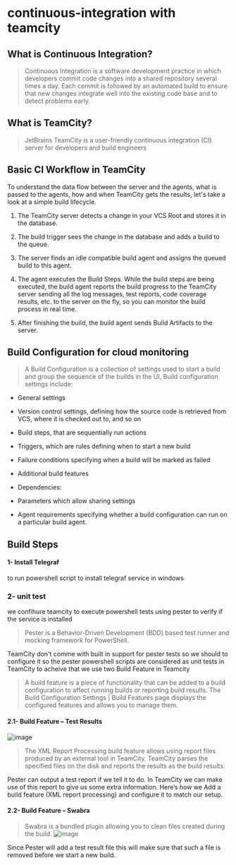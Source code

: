 # continuous-integration with teamcity

## What is Continuous Integration?
>   Continuous Integration is a software development practice in which developers commit code changes into a shared repository several times a day. 
Each commit is followed by an automated build to ensure that new changes integrate well into the existing code base and to detect problems early.

## What is TeamCity?
>   JetBrains TeamCity is a user-friendly continuous integration (CI) server for developers and build engineers

## Basic CI Workflow in TeamCity

To understand the data flow between the server and the agents, what is passed to the agents, how and when TeamCity gets the results, let's take a look at a simple build lifecycle.

1. The TeamCity server detects a change in your VCS Root and stores it in the database.

2. The build trigger sees the change in the database and adds a build to the queue.

3. The server finds an idle compatible build agent and assigns the queued build to this agent.

4. The agent executes the Build Steps. While the build steps are being executed, the build agent reports the build progress to the TeamCity server sending all the log messages, test reports, code coverage results, etc. to the server on the fly, so you can monitor the build process in real time.

5. After finishing the build, the build agent sends Build Artifacts to the server.

## Build Configuration for cloud monitoring 
>  A Build Configuration is a collection of settings used to start a build and group the sequence of the builds in the UI, 
Build configuration settings include:

-	General settings

-	Version control settings, defining how the source code is retrieved from VCS, where it is checked out to, and so on

-	Build steps, that are sequentially run actions

-	Triggers, which are rules defining when to start a new build

-	Failure conditions specifying when a build will be marked as failed

-	Additional build features

-	Dependencies:

-	Parameters which allow sharing settings

-	Agent requirements specifying whether a build configuration can run on a particular build agent.

 ## Build Steps 
 
 #### 1-  Install Telegraf 
   to run powershell script to install telegraf service in windows 
   
   
 ### 2- unit test
   we confihure teamcity to execute powershell tests using pester to verify if the service is installed 
 > Pester is a Behavior-Driven Development (BDD) based test runner and mocking framework for PowerShell.
 
 TeamCity don't comme with built in support for pester tests so we should to configure it so the pester 
 powershell scripts are considered as unit tests in TeamCity to acheive that we use two Build Feature in Teamcity 
 
 >  A build feature is a piece of functionality that can be added to a build configuration to affect running builds or reporting build results. The Build Configuration Settings | Build Features page displays the configured features and allows you to manage them.
 
#### 2.1-  Build Feature – Test Results
![image](https://user-images.githubusercontent.com/38638726/87338439-7be14e80-c545-11ea-808b-4e94307b9985.png)
 > The XML Report Processing build feature allows using report files produced by an external tool in TeamCity. TeamCity parses the specified files on the disk and reports the results as the build results.
 
Pester can output a test report if we tell it to do. In TeamCity we can make use of this report to give us some extra information. Here’s how we
Add a build feature (XML report processing) and configure it to match our setup.

#### 2.2- Build Feature – Swabra
>  Swabra is a bundled plugin allowing you to clean files created during the build.
![image](https://user-images.githubusercontent.com/38638726/87564994-5b3e0380-c6c1-11ea-8250-d85e8d2e719f.png)


Since Pester will add a test result file this will make sure that such a file is removed before we start a new build.

